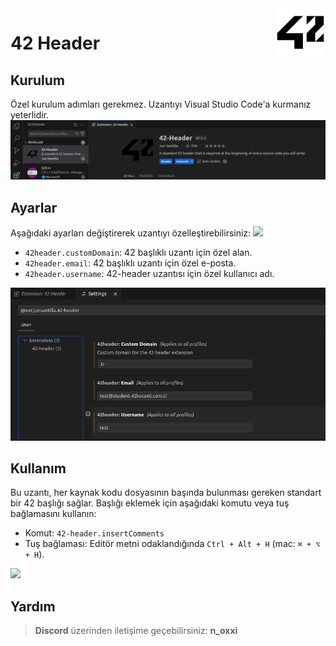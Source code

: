 <img height="80" weight="80" align="right" src="https://raw.githubusercontent.com/Noxi-root/42Header-vscode/refs/heads/main/pics/42.png">

# 42 Header

## Kurulum

Özel kurulum adımları gerekmez. Uzantıyı Visual Studio Code'a kurmanız yeterlidir.
<img src="https://raw.githubusercontent.com/Noxi-root/42Header-vscode/refs/heads/main/pics/42Header-kurulum.png">

## Ayarlar

Aşağıdaki ayarları değiştirerek uzantıyı özelleştirebilirsiniz:
<img src="https://raw.githubusercontent.com/Noxi-root/42Header-vscode/refs/heads/main/pics/42Header-ayarlar-nas%C4%B1l-girilir.png">
- `42header.customDomain`: 42 başlıklı uzantı için özel alan.
- `42header.email`: 42 başlıklı uzantı için özel e-posta.
- `42header.username`: 42-header uzantısı için özel kullanıcı adı.
<img src="https://raw.githubusercontent.com/Noxi-root/42Header-vscode/refs/heads/main/pics/42Header-ayarlar.png">

## Kullanım

Bu uzantı, her kaynak kodu dosyasının başında bulunması gereken standart bir 42 başlığı sağlar. Başlığı eklemek için aşağıdaki komutu veya tuş bağlamasını kullanın:

- Komut: `42-header.insertComments`
- Tuş bağlaması: Editör metni odaklandığında `Ctrl + Alt + H` (mac: `⌘ + ⌥ + H`).
<img src="https://raw.githubusercontent.com/Noxi-root/42Header-vscode/refs/heads/main/pics/42Header-basl%C4%B1k.png">

## Yardım
> __Discord__ üzerinden iletişime geçebilirsiniz: __n_oxxi__
